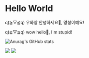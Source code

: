 # Hello World
q(≧▽≦q) 우와앙 안녕하세요👋, 멍청이예요!

q(≧▽≦q) wow hello👋, I'm stupid!

![Anurag's GitHub stats](https://github-readme-stats.vercel.app/api?username=Lunar1020&&show_icons=true&theme=tokyonight)

![](https://img.shields.io/badge/Language-python-brightgreen&logo=#3776AB&logoColor=#000000)  ![](https://img.shields.io/github/followers/Lunar1020?style=social)
